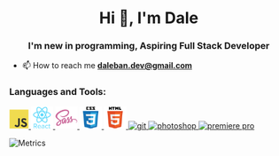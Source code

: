 <h1 align="center">Hi 👋, I'm Dale</h1>
<h3 align="center">I'm new in programming, Aspiring Full Stack Developer</h3>

- 📫 How to reach me **daleban.dev@gmail.com**

<h3 align="left">Languages and Tools:</h3>
<p align="left">
  <a
    href="https://developer.mozilla.org/en-US/docs/Web/JavaScript"
    target="_blank"
  >
    <img
      src="https://raw.githubusercontent.com/devicons/devicon/master/icons/javascript/javascript-original.svg"
      alt="javascript"
      width="35"
      height="35"
    />
  </a>
    <a href="https://reactjs.org/" target="_blank">
      <img
        src="https://raw.githubusercontent.com/devicons/devicon/master/icons/react/react-original-wordmark.svg"
        alt="react"
        width="40"
        height="40"
      />
    </a>
      <a href="https://sass-lang.com" target="_blank">
        <img
          src="https://raw.githubusercontent.com/devicons/devicon/master/icons/sass/sass-original.svg"
          alt="sass"
          width="40"
          height="40"
        />
      </a>
    </a>
    <a href="https://www.w3schools.com/css/" target="_blank">
      <img
        src="https://raw.githubusercontent.com/devicons/devicon/master/icons/css3/css3-original-wordmark.svg"
        alt="css3"
        width="40"
        height="40"
      />
      <a href="https://www.w3.org/html/" target="_blank">
        <img
          src="https://raw.githubusercontent.com/devicons/devicon/master/icons/html5/html5-original-wordmark.svg"
          alt="html5"
          width="40"
          height="40"
        />
      </a>
      <a href="https://git-scm.com/" target="_blank">
        <img
          src="https://www.vectorlogo.zone/logos/git-scm/git-scm-icon.svg"
          alt="git"
          width="36"
          height="36"
        />
      </a>
    <a href="https://www.photoshop.com/en" target="_blank">
      <img
        src="https://cdn4.iconfinder.com/data/icons/logos-and-brands/512/23_Photoshop_Adobe_logo_logos-128.png"
        alt="photoshop"
        width="35"
        height="35"
      />
  </a>
    <a href="https://www.adobe.com/sea/products/premiere.html" target="_blank">
      <img
        src="https://cdn4.iconfinder.com/data/icons/adobe-apps/512/Premiere_pro-128.png"
        alt="premiere pro"
        width="40"
        height="40"
      />
  </a>
</p>

![Metrics](https://metrics.lecoq.io/hyamero?template=classic&lines=1&languages=1&isocalendar=1&introduction=1&isocalendar.duration=half-year&languages.limit=8&languages.sections=most-used&languages.colors=github&languages.threshold=0%25&languages.indepth=false&languages.recent.load=300&languages.recent.days=14&introduction.title=true&config.timezone=Asia%2FManila)


